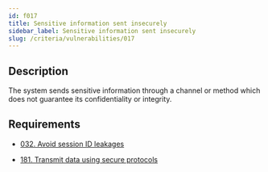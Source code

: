 ```yaml
---
id: f017
title: Sensitive information sent insecurely
sidebar_label: Sensitive information sent insecurely
slug: /criteria/vulnerabilities/017
---
```


## Description

The system sends sensitive information
through a channel or method
which does not guarantee its confidentiality or integrity.

## Requirements

- [032. Avoid session ID leakages](/criteria/requirements/session/032)

- [181. Transmit data using secure protocols](/criteria/requirements/data/181)
